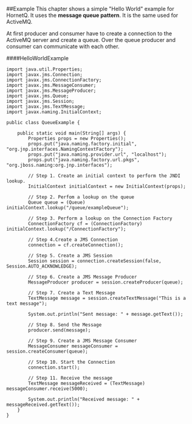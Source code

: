 ##Example
This chapter shows a simple "Hello World" example for HornetQ. It uses the **message queue pattern**. It is the same used for ActiveMQ.

At first producer and consumer have to create a connection to the ActiveMQ server and create a queue. Over the queue producer and consumer can communicate with each other. 

####HelloWorldExample

    import java.util.Properties;
    import javax.jms.Connection;
    import javax.jms.ConnectionFactory;
    import javax.jms.MessageConsumer;
    import javax.jms.MessageProducer;
    import javax.jms.Queue;
    import javax.jms.Session;
    import javax.jms.TextMessage;
    import javax.naming.InitialContext;
    
    public class QueueExample {

        public static void main(String[] args) {
            Properties props = new Properties();
        	props.put("java.naming.factory.initial", "org.jnp.interfaces.NamingContextFactory");
        	props.put("java.naming.provider.url", "localhost");
        	props.put("java.naming.factory.url.pkgs", "org.jboss.naming:org.jnp.interfaces");
        	
            // Step 1. Create an initial context to perform the JNDI lookup.
            InitialContext initialContext = new InitialContext(props);
            
            // Step 2. Perfom a lookup on the queue
            Queue queue = (Queue) initialContext.lookup("/queue/exampleQueue");
            
            // Step 3. Perform a lookup on the Connection Factory
            ConnectionFactory cf = (ConnectionFactory) initialContext.lookup("/ConnectionFactory");
            
            // Step 4.Create a JMS Connection
            connection = cf.createConnection();
            
            // Step 5. Create a JMS Session
            Session session = connection.createSession(false, Session.AUTO_ACKNOWLEDGE);
            
            // Step 6. Create a JMS Message Producer
            MessageProducer producer = session.createProducer(queue);
            
            // Step 7. Create a Text Message
            TextMessage message = session.createTextMessage("This is a text message");
            
            System.out.println("Sent message: " + message.getText());
            
            // Step 8. Send the Message
            producer.send(message);
            
            // Step 9. Create a JMS Message Consumer
            MessageConsumer messageConsumer = session.createConsumer(queue);
            
            // Step 10. Start the Connection
            connection.start();
            
            // Step 11. Receive the message
            TextMessage messageReceived = (TextMessage) messageConsumer.receive(5000);
            
            System.out.println("Received message: " + messageReceived.getText());
        }
    }